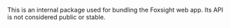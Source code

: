 This is an internal package used for bundling the Foxsight web app. Its API is not considered public or stable.
